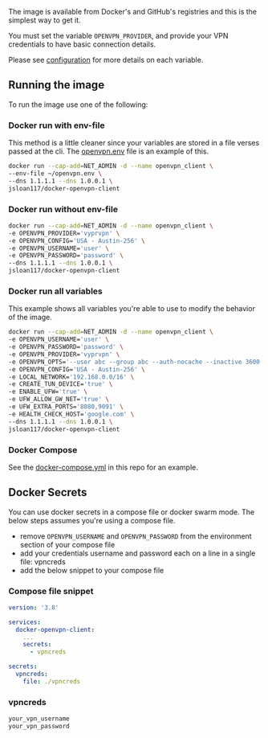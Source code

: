 The image is available from Docker's and GitHub's registries and this is the simplest way to get it.

You must set the variable `OPENVPN_PROVIDER`, and provide your VPN credentials to have basic connection details.

Please see [configuration](configuration.md) for more details on each variable.

## Running the image

To run the image use one of the following:

### Docker run with env-file

This method is a little cleaner since your variables are stored in a file verses passed at the cli.
The [openvpn.env](https://github.com/jsloan117/docker-openvpn-client/blob/main/openvpn.env) file is an example of this.

```bash
docker run --cap-add=NET_ADMIN -d --name openvpn_client \
--env-file ~/openvpn.env \
--dns 1.1.1.1 --dns 1.0.0.1 \
jsloan117/docker-openvpn-client
```

### Docker run without env-file

```bash
docker run --cap-add=NET_ADMIN -d --name openvpn_client \
-e OPENVPN_PROVIDER='vyprvpn' \
-e OPENVPN_CONFIG='USA - Austin-256' \
-e OPENVPN_USERNAME='user' \
-e OPENVPN_PASSWORD='password' \
--dns 1.1.1.1 --dns 1.0.0.1 \
jsloan117/docker-openvpn-client
```

### Docker run all variables

This example shows all variables you're able to use to modify the behavior of the image.

```bash
docker run --cap-add=NET_ADMIN -d --name openvpn_client \
-e OPENVPN_USERNAME='user' \
-e OPENVPN_PASSWORD='password' \
-e OPENVPN_PROVIDER='vyprvpn' \
-e OPENVPN_OPTS='--user abc --group abc --auth-nocache --inactive 3600 --ping 10 --ping-exit 60' \
-e OPENVPN_CONFIG='USA - Austin-256' \
-e LOCAL_NETWORK='192.168.0.0/16' \
-e CREATE_TUN_DEVICE='true' \
-e ENABLE_UFW='true' \
-e UFW_ALLOW_GW_NET='true' \
-e UFW_EXTRA_PORTS='8080,9091' \
-e HEALTH_CHECK_HOST='google.com' \
--dns 1.1.1.1 --dns 1.0.0.1 \
jsloan117/docker-openvpn-client
```

### Docker Compose

See the [docker-compose.yml](https://github.com/jsloan117/docker-openvpn-client/blob/main/docker-compose.yml) in this repo for an example.

## Docker Secrets

You can use docker secrets in a compose file or docker swarm mode. The below steps assumes you're using a compose file.

- remove `OPENVPN_USERNAME` and `OPENVPN_PASSWORD` from the environment section of your compose file
- add your credentials username and password each on a line in a single file: vpncreds
- add the below snippet to your compose file

### Compose file snippet

```yaml
version: '3.8'

services:
  docker-openvpn-client:
    ...
    secrets:
      - vpncreds

secrets:
  vpncreds:
    file: ./vpncreds
```

### vpncreds

```bash
your_vpn_username
your_vpn_password
```
